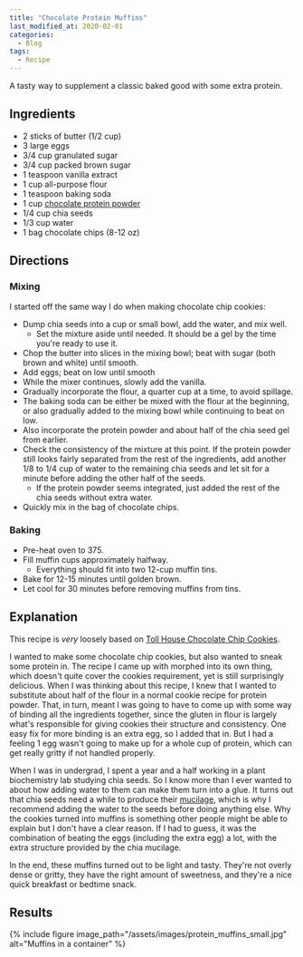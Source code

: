 ```yaml
---
title: "Chocolate Protein Muffins"
last_modified_at: 2020-02-01
categories:
  - Blog
tags:
  - Recipe
---
```


A tasty way to supplement a classic baked good with some extra protein.

## Ingredients

* 2 sticks of butter (1/2 cup)
* 3 large eggs
* 3/4 cup granulated sugar
* 3/4 cup packed brown sugar
* 1 teaspoon vanilla extract
* 1 cup all-purpose flour
* 1 teaspoon baking soda
* 1 cup [chocolate protein powder](https://www.amazon.com/Optimum-Nutrition-Standard-Protein-Chocolate/dp/B000QSNYGI)
* 1/4 cup chia seeds
* 1/3 cup water
* 1 bag chocolate chips (8-12 oz)

## Directions

### Mixing

I started off the same way I do when making chocolate chip cookies:

* Dump chia seeds into a cup or small bowl, add the water, and mix well.
  * Set the mixture aside until needed. It should be a gel by the time you're ready to use it.
* Chop the butter into slices in the mixing bowl; beat with sugar (both brown and white) until smooth.
* Add eggs; beat on low until smooth
* While the mixer continues, slowly add the vanilla.
* Gradually incorporate the flour, a quarter cup at a time, to avoid spillage.
* The baking soda can be either be mixed with the flour at the beginning, or also gradually added to the mixing bowl while continuing to beat on low.
* Also incorporate the protein powder and about half of the chia seed gel from earlier.
* Check the consistency of the mixture at this point. If the protein powder still looks fairly separated from the rest of the ingredients, add another 1/8 to 1/4 cup of water to the remaining chia seeds and let sit for a minute before adding the other half of the seeds.
  * If the protein powder seems integrated, just added the rest of the chia seeds without extra water.
* Quickly mix in the bag of chocolate chips.

### Baking

* Pre-heat oven to 375.
* Fill muffin cups approximately halfway.
  * Everything should fit into two 12-cup muffin tins.
* Bake for 12-15 minutes until golden brown.
* Let cool for 30 minutes before removing muffins from tins.

## Explanation

This recipe is _very_ loosely based on [Toll House Chocolate Chip Cookies](https://www.verybestbaking.com/recipes/18476/original-nestle-toll-house-chocolate-chip-cookies/).

I wanted to make some chocolate chip cookies, but also wanted to sneak some protein in. The recipe I came up with morphed into its own thing, which doesn't quite cover the cookies requirement, yet is still surprisingly delicious. When I was thinking about this recipe, I knew that I wanted to substitute about half of the flour in a normal cookie recipe for protein powder. That, in turn, meant I was going to have to come up with some way of binding all the ingredients together, since the gluten in flour is largely what's responsible for giving cookies their structure and consistency. One easy fix for more binding is an extra egg, so I added that in. But I had a feeling 1 egg wasn't going to make up for a whole cup of protein, which can get really gritty if not handled properly.

When I was in undergrad, I spent a year and a half working in a plant biochemistry lab studying chia seeds. So I know more than I ever wanted to about how adding water to them can make them turn into a glue. It turns out that chia seeds need a while to produce their [mucilage](https://en.wikipedia.org/wiki/Mucilage), which is why I recommend adding the water to the seeds before doing anything else. Why the cookies turned into muffins is something other people might be able to explain but I don't have a clear reason. If I had to guess, it was the combination of beating the eggs (including the extra egg) a lot, with the extra structure provided by the chia mucilage.

In the end, these muffins turned out to be light and tasty. They're not overly dense or gritty, they have the right amount of sweetness, and they're a nice quick breakfast or bedtime snack.

## Results

{% include figure image_path="/assets/images/protein_muffins_small.jpg" alt="Muffins in a container" %}
